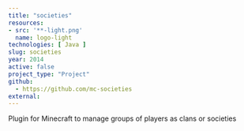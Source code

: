 ```yaml
---
title: "societies"
resources:
- src: '**-light.png'
  name: logo-light
technologies: [ Java ]
slug: societies
year: 2014
active: false
project_type: "Project"
github:
  - https://github.com/mc-societies
external:
---
```


Plugin for Minecraft to manage groups of players as clans or societies
